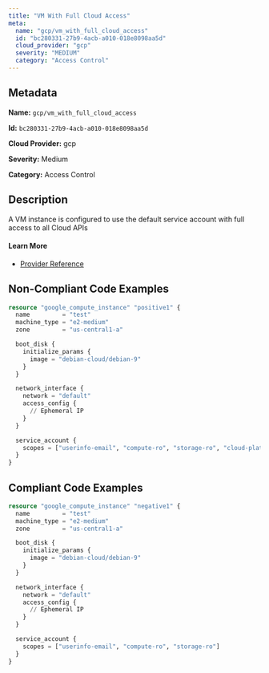 ```yaml
---
title: "VM With Full Cloud Access"
meta:
  name: "gcp/vm_with_full_cloud_access"
  id: "bc280331-27b9-4acb-a010-018e8098aa5d"
  cloud_provider: "gcp"
  severity: "MEDIUM"
  category: "Access Control"
---
```


## Metadata
**Name:** `gcp/vm_with_full_cloud_access`

**Id:** `bc280331-27b9-4acb-a010-018e8098aa5d`

**Cloud Provider:** gcp

**Severity:** Medium

**Category:** Access Control

## Description
A VM instance is configured to use the default service account with full access to all Cloud APIs

#### Learn More

 - [Provider Reference](https://registry.terraform.io/providers/hashicorp/google/latest/docs/resources/compute_instance#scopes)

## Non-Compliant Code Examples
```terraform
resource "google_compute_instance" "positive1" {
  name         = "test"
  machine_type = "e2-medium"
  zone         = "us-central1-a"

  boot_disk {
    initialize_params {
      image = "debian-cloud/debian-9"
    }
  }

  network_interface {
    network = "default"
    access_config {
      // Ephemeral IP
    }
  }

  service_account {
    scopes = ["userinfo-email", "compute-ro", "storage-ro", "cloud-platform"]
  }
}
```

## Compliant Code Examples
```terraform
resource "google_compute_instance" "negative1" {
  name         = "test"
  machine_type = "e2-medium"
  zone         = "us-central1-a"

  boot_disk {
    initialize_params {
      image = "debian-cloud/debian-9"
    }
  }

  network_interface {
    network = "default"
    access_config {
      // Ephemeral IP
    }
  }

  service_account {
    scopes = ["userinfo-email", "compute-ro", "storage-ro"]
  }
}
```